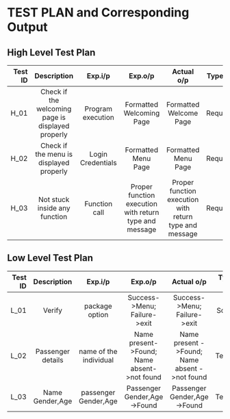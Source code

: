 # TEST PLAN and Corresponding Output
## High Level Test Plan
| Test ID | Description | Exp.i/p | Exp.o/p | Actual o/p | Type of test |
| -------:|:-----------:|:-------:|:-------:|:----------:|:------------:|
| H_01 | Check if the welcoming page is displayed properly | Program execution | Formatted Welcoming Page | Formatted Welcome Page |Requirement |
| H_02 | Check if the menu is displayed properly | Login Credentials | Formatted Menu Page | Formatted Menu Page | Requirement |
| H_03 | Not stuck inside any function | Function call | Proper function execution with return type and message | Proper function execution with return type and message | Requirement |

## Low Level Test Plan
| Test ID | Description | Exp.i/p | Exp.o/p | Actual o/p | Type of Test |
| -------:|:-----------:|:-------:|:-------:|:----------:|:------------:|
| L_01 | Verify  | package option | Success->Menu; Failure->exit | Success->Menu; Failure->exit | Scenario |
| L_02 |Passenger details | name of the individual | Name present->Found; Name absent->not found | Name present ->Found; Name absent ->not found | Technical |
| L_03 | Name Gender,Age | passenger Gender,Age | Passenger Gender,Age->Found|Passenger Gender,Age->Found| Technical |
